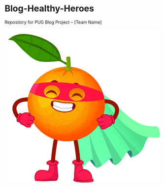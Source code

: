 # Blog-Healthy-Heroes
Repository for PUG Blog Project – [Team Name]

![](https://raw.githubusercontent.com/stat231-f20/Blog-Healthy-Heroes/main/images/healthy_heroes.jpg)
